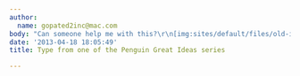 ```yaml
---
author:
  name: gopated2inc@mac.com
body: "Can someone help me with this?\r\n[img:sites/default/files/old-images/fear_and_trembling_6437.large.jpg]"
date: '2013-04-18 18:05:49'
title: Type from one of the Penguin Great Ideas series

---
```

